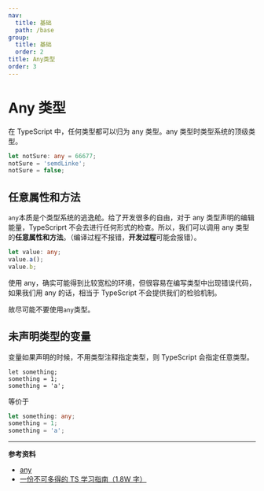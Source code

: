 ```yaml
---
nav:
  title: 基础
  path: /base
group:
  title: 基础
  order: 2
title: Any类型
order: 3
---
```


# Any 类型

在 TypeScript 中，任何类型都可以归为 any 类型。any 类型时类型系统的顶级类型。

```ts
let notSure: any = 66677;
notSure = 'semdLinke';
notSure = false;
```

## 任意属性和方法

`any`本质是个类型系统的逃逸舱。给了开发很多的自由，对于 any 类型声明的编辑能量，TypeScriprt 不会去进行任何形式的检查。所以，我们可以调用 any 类型的**任意属性和方法**。（编译过程不报错，**开发过程**可能会报错）。

```ts
let value: any;
value.a();
value.b;
```

使用 any，确实可能得到比较宽松的环境，但很容易在编写类型中出现错误代码，如果我们用 any 的话，相当于 TypeScript 不会提供我们的检验机制。

故尽可能不要使用`any`类型。

## 未声明类型的变量

变量如果声明的时候，不用类型注释指定类型，则 TypeScript 会指定任意类型。

```TS
let something;
something = 1;
something = 'a';
```

等价于

```ts
let something: any;
something = 1;
something = 'a';
```

---

**参考资料**

- [any](https://tsejx.github.io/typescript-guidebook/syntax/basics/any)
- [一份不可多得的 TS 学习指南（1.8W 字）](https://juejin.cn/post/6872111128135073806)
